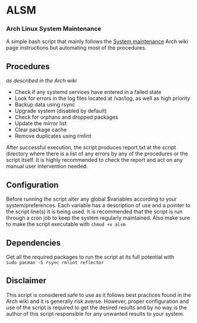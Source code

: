 # ALSM
### Arch Linux System Maintenance
A simple bash script that mainly follows the [System maintenance](https://wiki.archlinux.org/index.php/System_maintenance) Arch wiki page instructions but automating most of the procedures.
## Procedures
*as described in the Arch wiki*
- Check if any systemd services have entered in a failed state
- Look for errors in the log files located at /var/log, as well as high priority
- Backup data using rsync
- Upgrade system (disabled by default)
- Check for orphans and dropped packages
- Update the mirror list
- Clear package cache
- Remove duplicates using rmlint

After successful execution, the script produces report.txt at the script directory where there is a list of any errors by any of the procedures or the script itself. It is highly recommended to check the report and act on any manual user intervention needed.
## Configuration
Before running the script alter any global $variables according to your system/preferences. Each variable has a description of use and a pointer to the script line(s) it is being used.
It is recommended that the script is run through a cron job to keep the system regularly maintained.
Also make sure to make the script executable with `chmod +x alsm`
## Dependencies
Get all the required packages to run the script at its full potential with  
`sudo pacman -S rsync rmlint reflector`
## Disclaimer
This script is considered safe to use as it follows best practices found in the Arch wiki and it is generally risk averse. However, proper configuration and use of the script is required to get the desired results and by no way is the author of this script responsible for any unwanted results to your system.
